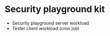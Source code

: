# Security playground kit

- Security playground server workload
- Tester client workload (cron job)

